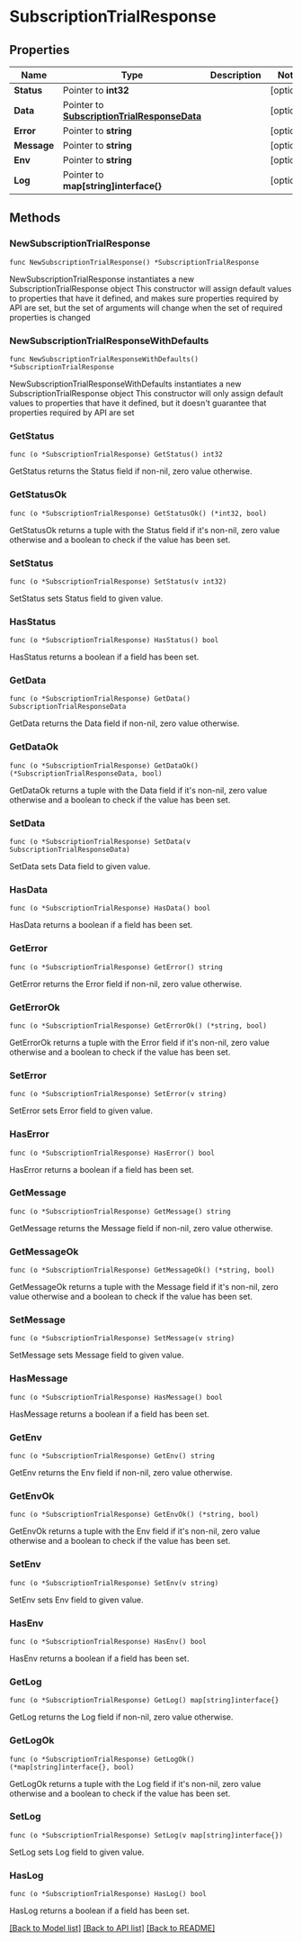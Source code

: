 # SubscriptionTrialResponse

## Properties

Name | Type | Description | Notes
------------ | ------------- | ------------- | -------------
**Status** | Pointer to **int32** |  | [optional] 
**Data** | Pointer to [**SubscriptionTrialResponseData**](SubscriptionTrialResponseData.md) |  | [optional] 
**Error** | Pointer to **string** |  | [optional] 
**Message** | Pointer to **string** |  | [optional] 
**Env** | Pointer to **string** |  | [optional] 
**Log** | Pointer to **map[string]interface{}** |  | [optional] 

## Methods

### NewSubscriptionTrialResponse

`func NewSubscriptionTrialResponse() *SubscriptionTrialResponse`

NewSubscriptionTrialResponse instantiates a new SubscriptionTrialResponse object
This constructor will assign default values to properties that have it defined,
and makes sure properties required by API are set, but the set of arguments
will change when the set of required properties is changed

### NewSubscriptionTrialResponseWithDefaults

`func NewSubscriptionTrialResponseWithDefaults() *SubscriptionTrialResponse`

NewSubscriptionTrialResponseWithDefaults instantiates a new SubscriptionTrialResponse object
This constructor will only assign default values to properties that have it defined,
but it doesn't guarantee that properties required by API are set

### GetStatus

`func (o *SubscriptionTrialResponse) GetStatus() int32`

GetStatus returns the Status field if non-nil, zero value otherwise.

### GetStatusOk

`func (o *SubscriptionTrialResponse) GetStatusOk() (*int32, bool)`

GetStatusOk returns a tuple with the Status field if it's non-nil, zero value otherwise
and a boolean to check if the value has been set.

### SetStatus

`func (o *SubscriptionTrialResponse) SetStatus(v int32)`

SetStatus sets Status field to given value.

### HasStatus

`func (o *SubscriptionTrialResponse) HasStatus() bool`

HasStatus returns a boolean if a field has been set.

### GetData

`func (o *SubscriptionTrialResponse) GetData() SubscriptionTrialResponseData`

GetData returns the Data field if non-nil, zero value otherwise.

### GetDataOk

`func (o *SubscriptionTrialResponse) GetDataOk() (*SubscriptionTrialResponseData, bool)`

GetDataOk returns a tuple with the Data field if it's non-nil, zero value otherwise
and a boolean to check if the value has been set.

### SetData

`func (o *SubscriptionTrialResponse) SetData(v SubscriptionTrialResponseData)`

SetData sets Data field to given value.

### HasData

`func (o *SubscriptionTrialResponse) HasData() bool`

HasData returns a boolean if a field has been set.

### GetError

`func (o *SubscriptionTrialResponse) GetError() string`

GetError returns the Error field if non-nil, zero value otherwise.

### GetErrorOk

`func (o *SubscriptionTrialResponse) GetErrorOk() (*string, bool)`

GetErrorOk returns a tuple with the Error field if it's non-nil, zero value otherwise
and a boolean to check if the value has been set.

### SetError

`func (o *SubscriptionTrialResponse) SetError(v string)`

SetError sets Error field to given value.

### HasError

`func (o *SubscriptionTrialResponse) HasError() bool`

HasError returns a boolean if a field has been set.

### GetMessage

`func (o *SubscriptionTrialResponse) GetMessage() string`

GetMessage returns the Message field if non-nil, zero value otherwise.

### GetMessageOk

`func (o *SubscriptionTrialResponse) GetMessageOk() (*string, bool)`

GetMessageOk returns a tuple with the Message field if it's non-nil, zero value otherwise
and a boolean to check if the value has been set.

### SetMessage

`func (o *SubscriptionTrialResponse) SetMessage(v string)`

SetMessage sets Message field to given value.

### HasMessage

`func (o *SubscriptionTrialResponse) HasMessage() bool`

HasMessage returns a boolean if a field has been set.

### GetEnv

`func (o *SubscriptionTrialResponse) GetEnv() string`

GetEnv returns the Env field if non-nil, zero value otherwise.

### GetEnvOk

`func (o *SubscriptionTrialResponse) GetEnvOk() (*string, bool)`

GetEnvOk returns a tuple with the Env field if it's non-nil, zero value otherwise
and a boolean to check if the value has been set.

### SetEnv

`func (o *SubscriptionTrialResponse) SetEnv(v string)`

SetEnv sets Env field to given value.

### HasEnv

`func (o *SubscriptionTrialResponse) HasEnv() bool`

HasEnv returns a boolean if a field has been set.

### GetLog

`func (o *SubscriptionTrialResponse) GetLog() map[string]interface{}`

GetLog returns the Log field if non-nil, zero value otherwise.

### GetLogOk

`func (o *SubscriptionTrialResponse) GetLogOk() (*map[string]interface{}, bool)`

GetLogOk returns a tuple with the Log field if it's non-nil, zero value otherwise
and a boolean to check if the value has been set.

### SetLog

`func (o *SubscriptionTrialResponse) SetLog(v map[string]interface{})`

SetLog sets Log field to given value.

### HasLog

`func (o *SubscriptionTrialResponse) HasLog() bool`

HasLog returns a boolean if a field has been set.


[[Back to Model list]](../README.md#documentation-for-models) [[Back to API list]](../README.md#documentation-for-api-endpoints) [[Back to README]](../README.md)



